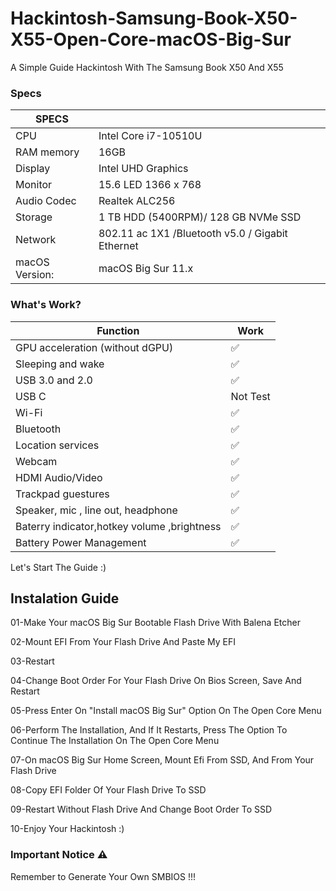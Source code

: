 # Hackintosh-Samsung-Book-X50-X55-Open-Core-macOS-Big-Sur
A Simple Guide Hackintosh With The Samsung Book X50 And X55





### Specs

|SPECS| |
|---|---|
|CPU|Intel Core i7-10510U|
|RAM memory|16GB|
|Display|Intel UHD Graphics|
|Monitor|15.6 LED 1366 x 768|
|Audio Codec|Realtek ALC256|
|Storage|1 TB HDD (5400RPM)/ 128 GB NVMe SSD|
|Network|802.11 ac 1X1 /Bluetooth v5.0 / Gigabit Ethernet|
|macOS Version: |macOS Big Sur 11.x|

### What's Work?

| Function| Work|
|---------------|-----------------------------------------------|
|GPU acceleration (without dGPU)|✅|
|Sleeping and wake|✅|
|USB 3.0 and 2.0|✅|
|USB C |Not Test|
|Wi-Fi |✅|
|Bluetooth|✅|
|Location services|✅|
|Webcam|✅|
|HDMI Audio/Video |✅|
|Trackpad guestures|✅|
|Speaker, mic , line out, headphone|✅|
|Baterry indicator,hotkey volume ,brightness|✅|
|Battery Power Management |✅|

Let's Start The Guide :)

## Instalation Guide

01-Make Your macOS Big Sur Bootable Flash Drive With Balena Etcher

02-Mount EFI From Your Flash Drive And Paste My EFI

03-Restart

04-Change Boot Order For Your Flash Drive On Bios Screen, Save And Restart

05-Press Enter On "Install macOS Big Sur" Option On The Open Core Menu

06-Perform The Installation, And If It Restarts, Press The Option To Continue The Installation On The Open Core Menu

07-On macOS Big Sur Home Screen, Mount Efi From SSD, And From Your Flash Drive

08-Copy EFI Folder Of Your Flash Drive To SSD

09-Restart Without Flash Drive And Change Boot Order To SSD

10-Enjoy Your Hackintosh :)

### Important Notice ⚠️

Remember to Generate Your Own SMBIOS !!!
